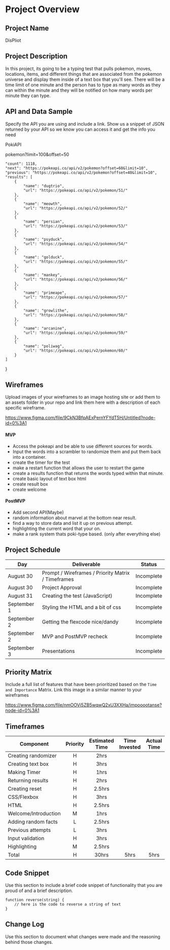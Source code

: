 # Project Overview

## Project Name

DisPliot

## Project Description

In this project, its going to be a typing test that pulls pokemon, moves, locations, items, and different things that are associated from the pokemon universe and display them inside of a text box that you'll see. There will be a time limit of one minute and the person has to type as many words as they can within the minute and they will be notified on how many words per minute they can type. 

## API and Data Sample

Specify the API you are using and include a link. Show us a snippet of JSON returned by your API so we know you can access it and get the info you need

PokiAPI

pokemon?limit=100&offset=50


    "count": 1118,
    "next": "https://pokeapi.co/api/v2/pokemon?offset=60&limit=10",
    "previous": "https://pokeapi.co/api/v2/pokemon?offset=40&limit=10",
    "results": [
        {
            "name": "dugtrio",
            "url": "https://pokeapi.co/api/v2/pokemon/51/"
        },
        {
            "name": "meowth",
            "url": "https://pokeapi.co/api/v2/pokemon/52/"
        },
        {
            "name": "persian",
            "url": "https://pokeapi.co/api/v2/pokemon/53/"
        },
        {
            "name": "psyduck",
            "url": "https://pokeapi.co/api/v2/pokemon/54/"
        },
        {
            "name": "golduck",
            "url": "https://pokeapi.co/api/v2/pokemon/55/"
        },
        {
            "name": "mankey",
            "url": "https://pokeapi.co/api/v2/pokemon/56/"
        },
        {
            "name": "primeape",
            "url": "https://pokeapi.co/api/v2/pokemon/57/"
        },
        {
            "name": "growlithe",
            "url": "https://pokeapi.co/api/v2/pokemon/58/"
        },
        {
            "name": "arcanine",
            "url": "https://pokeapi.co/api/v2/pokemon/59/"
        },
        {
            "name": "poliwag",
            "url": "https://pokeapi.co/api/v2/pokemon/60/"
        }
    ]
}



## Wireframes

Upload images of your wireframes to an image hosting site or add them to an assets folder in your repo and link them here with a description of each specific wireframe.

https://www.figma.com/file/9CkN3BfpAExPernYFYdT5H/Untitled?node-id=0%3A1


#### MVP 

- Access the pokeapi and be able to use different sources for words.
- Input the words into a scrambler to randomize them and put them back into a container.  
- create the timer for the test
- make a restart function that allows the user to restart the game
- create a results function that returns the words typed within that minute. 
- create basic layout of text box html
- create result box
- create welcome

#### PostMVP  

- Add second API(Maybe)
- random information about marvel at the bottom near result. 
- find a way to store data and list it up on previous attempt.
- highlighting the current word that your on. 
- make a rank system thats poki-type based. (only after everything else)

## Project Schedule

|  Day | Deliverable | Status
|---|---| ---|
|August 30| Prompt / Wireframes / Priority Matrix / Timeframes | Incomplete
|August 30| Project Approval | Incomplete
|August 31| Creating the test (JavaScript) | Incomplete
|September 1| Styling the HTML and a bit of css | Incomplete
|September 2| Getting the flexcode nice/dandy | Incomplete
|September 2| MVP and PostMVP recheck | Incomplete
|September 3| Presentations | Incomplete

## Priority Matrix

Include a full list of features that have been prioritized based on the `Time and Importance` Matrix.  Link this image in a similar manner to your wireframes

https://www.figma.com/file/nmOOVi5ZB5wqwQ2xU3XXHa/impooootanse?node-id=0%3A1

## Timeframes

| Component | Priority | Estimated Time | Time Invested | Actual Time |
| --- | :---: |  :---: | :---: | :---: |
| Creating randomizer | H | 2hrs|  |  |
| Creating text box | H | 3hrs|  |  |
| Making Timer | H | 1hrs|  |  |
| Returning results | H | 2hrs|  |  |
| Creating reset | H | 2.5hrs|  |  |
| CSS/Flexbox | H | 3hrs|  |  |
| HTML | H | 2.5hrs|  |  |t
| Welcome/Introduction | M | 1hrs|  |  |
| Adding random facts | L | 2.5hrs|  |  |
| Previous attempts | L | 3hrs|  |  |
| Input validation | H | 3hrs|  |  |
| Highlighting | M | 2.5hrs|  |  |
| Total | H | 30hrs| 5hrs | 5hrs |

## Code Snippet

Use this section to include a brief code snippet of functionality that you are proud of and a brief description.  

```
function reverse(string) {
	// here is the code to reverse a string of text
}
```

## Change Log
 Use this section to document what changes were made and the reasoning behind those changes.  
